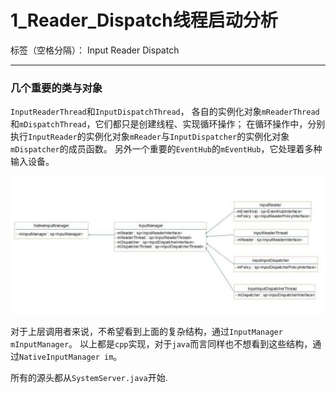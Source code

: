 ﻿# 1_Reader_Dispatch线程启动分析

标签（空格分隔）： Input Reader Dispatch

---
### 几个重要的类与对象
`InputReaderThread`和`InputDispatchThread`，
各自的实例化对象`mReaderThread`和`mDispatchThread`，它们都只是创建线程、实现循环操作；
在循环操作中，分别执行`InputReader`的实例化对象`mReader`与`InputDispatcher`的实例化对象`mDispatcher`的成员函数。
另外一个重要的`EventHub`的`mEventHub`，它处理着多种输入设备。

![几个类之间的关系](%E5%87%A0%E4%B8%AA%E7%B1%BB%E4%B9%8B%E9%97%B4%E7%9A%84%E5%85%B3%E7%B3%BB.jpg)


对于上层调用者来说，不希望看到上面的复杂结构，通过`InputManager mInputManager`。
以上都是`cpp`实现，对于`java`而言同样也不想看到这些结构，通过`NativeInputManager im`。

所有的源头都从`SystemServer.java`开始.
